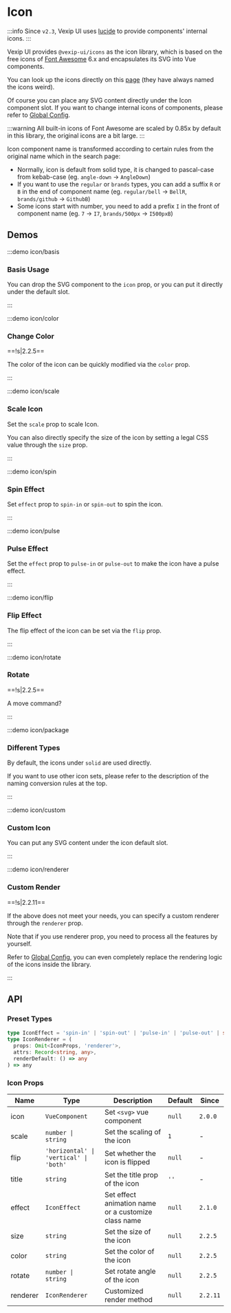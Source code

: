 # Icon

:::info
Since `v2.3`, Vexip UI uses [lucide](https://lucide.dev/) to provide components' internal icons.
:::

Vexip UI provides `@vexip-ui/icons` as the icon library, which is based on the free icons of [Font Awesome](https://fontawesome.com/) 6.x and encapsulates its SVG into Vue components.

You can look up the icons directly on this [page](https://fontawesome.com/search?m=free) (they have always named the icons weird).

Of course you can place any SVG content directly under the Icon component slot. If you want to change internal icons of components, please refer to [Global Config](/en-US/guide/global-config#internal-icons).

:::warning
All built-in icons of Font Awesome are scaled by 0.85x by default in this library, the original icons are a bit large.
:::

Icon component name is transformed according to certain rules from the original name which in the search page:

- Normally, icon is default from solid type, it is changed to pascal-case from kebab-case (eg. `angle-down` -> `AngleDown`)
- If you want to use the `regular` or `brands` types, you can add a suffix `R` or `B` in the end of component name (eg. `regular/bell` -> `BellR`, `brands/github` -> `GithubB`)
- Some icons start with number, you need to add a prefix `I` in the front of component name (eg. `7` -> `I7`, `brands/500px` -> `I500pxB`)

## Demos

:::demo icon/basis

### Basis Usage

You can drop the SVG component to the `icon` prop, or you can put it directly under the default slot.

:::

:::demo icon/color

### Change Color

==!s|2.2.5==

The color of the icon can be quickly modified via the `color` prop.

:::

:::demo icon/scale

### Scale Icon

Set the `scale` prop to scale Icon.

You can also directly specify the size of the icon by setting a legal CSS value through the `size` prop.

:::

:::demo icon/spin

### Spin Effect

Set `effect` prop to `spin-in` or `spin-out` to spin the icon.

:::

:::demo icon/pulse

### Pulse Effect

Set the `effect` prop to `pulse-in` or `pulse-out` to make the icon have a pulse effect.

:::

:::demo icon/flip

### Flip Effect

The flip effect of the icon can be set via the `flip` prop.

:::

:::demo icon/rotate

### Rotate

==!s|2.2.5==

A move command?

:::

:::demo icon/package

### Different Types

By default, the icons under `solid` are used directly.

If you want to use other icon sets, please refer to the description of the naming conversion rules at the top.

:::

:::demo icon/custom

### Custom Icon

You can put any SVG content under the icon default slot.

:::

:::demo icon/renderer

### Custom Render

==!s|2.2.11==

If the above does not meet your needs, you can specify a custom renderer through the `renderer` prop.

Note that if you use renderer prop, you need to process all the features by yourself.

Refer to [Global Config](/en-US/guide/global-config), you can even completely replace the rendering logic of the icons inside the library.

:::

## API

### Preset Types

```ts
type IconEffect = 'spin-in' | 'spin-out' | 'pulse-in' | 'pulse-out' | string
type IconRenderer = (
  props: Omit<IconProps, 'renderer'>,
  attrs: Record<string, any>,
  renderDefault: () => any
) => any
```

### Icon Props

| Name     | Type                                   | Description                                         | Default | Since    |
| -------- | -------------------------------------- | --------------------------------------------------- | ------- | -------- |
| icon     | `VueComponent`                         | Set `<svg>` vue component                           | `null`  | `2.0.0`  |
| scale    | `number \| string`                     | Set the scaling of the icon                         | `1`     | -        |
| flip     | `'horizontal' \| 'vertical' \| 'both'` | Set whether the icon is flipped                     | `null`  | -        |
| title    | `string`                               | Set the title prop of the icon                      | `''`    | -        |
| effect   | `IconEffect`                           | Set effect animation name or a customize class name | `null`  | `2.1.0`  |
| size     | `string`                               | Set the size of the icon                            | `null`  | `2.2.5`  |
| color    | `string`                               | Set the color of the icon                           | `null`  | `2.2.5`  |
| rotate   | `number \| string`                     | Set rotate angle of the icon                        | `null`  | `2.2.5`  |
| renderer | `IconRenderer`                         | Customized render method                            | `null`  | `2.2.11` |
